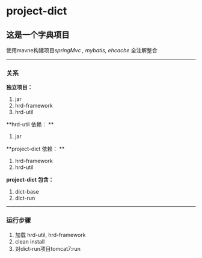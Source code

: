 # project-dict  


## 这是一个字典项目


使用mavne构建项目*springMvc , mybatis, ehcache* 全注解整合
- - -
### 关系

**独立项目：**
1.  jar
2.  hrd-framework
3.	hrd-util

**hrd-util 依赖： **
1.  jar
	
**project-dict 依赖： **
1.  hrd-framework
2.  hrd-util

**project-dict 包含：** 
1.  dict-base
2.  dict-run

- - -  
### 运行步骤
1.  加载 hrd-util, hrd-framework
2.  clean install 
3. 	对dict-run项目tomcat7:run
